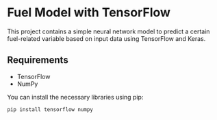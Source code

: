 # Fuel Model with TensorFlow

This project contains a simple neural network model to predict a certain fuel-related variable based on input data using TensorFlow and Keras.

## Requirements

- TensorFlow
- NumPy

You can install the necessary libraries using pip:

```bash
pip install tensorflow numpy
